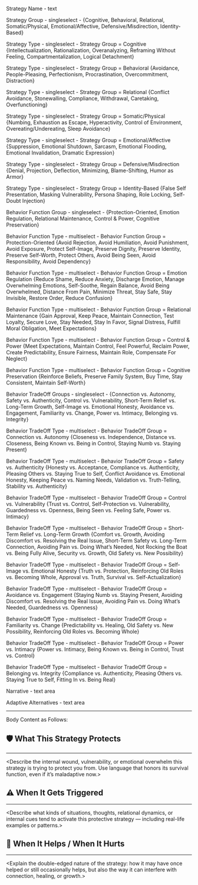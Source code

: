 Strategy Name - text

Strategy Group - singleselect - {Cognitive, Behavioral, Relational, Somatic/Physical, Emotional/Affective, Defensive/Misdirection, Identity-Based}

Strategy Type - singleselect - Strategy Group = Cognitive {Intellectualization, Rationalization, Overanalyzing, Reframing Without Feeling, Compartmentalization, Logical Detachment}

Strategy Type - singleselect - Strategy Group = Behavioral {Avoidance, People-Pleasing, Perfectionism, Procrastination, Overcommitment, Distraction}

Strategy Type - singleselect - Strategy Group = Relational {Conflict Avoidance, Stonewalling, Compliance, Withdrawal, Caretaking, Overfunctioning}

Strategy Type - singleselect - Strategy Group = Somatic/Physical {Numbing, Exhaustion as Escape, Hyperactivity, Control of Environment, Overeating/Undereating, Sleep Avoidance}

Strategy Type - singleselect - Strategy Group = Emotional/Affective {Suppression, Emotional Shutdown, Sarcasm, Emotional Flooding, Emotional Invalidation, Dramatic Expression}

Strategy Type - singleselect - Strategy Group = Defensive/Misdirection {Denial, Projection, Deflection, Minimizing, Blame-Shifting, Humor as Armor}

Strategy Type - singleselect - Strategy Group = Identity-Based {False Self Presentation, Masking Vulnerability, Persona Shaping, Role Locking, Self-Doubt Injection}

Behavior Function Group - singleselect - {Protection-Oriented, Emotion Regulation, Relational Maintenance, Control & Power, Cognitive Preservation}

Behavior Function Type - multiselect - Behavior Function Group = Protection-Oriented {Avoid Rejection, Avoid Humiliation, Avoid Punishment, Avoid Exposure, Protect Self-Image, Preserve Dignity, Preserve Identity, Preserve Self-Worth, Protect Others, Avoid Being Seen, Avoid Responsibility, Avoid Dependency}

Behavior Function Type - multiselect - Behavior Function Group = Emotion Regulation {Reduce Shame, Reduce Anxiety, Discharge Emotion, Manage Overwhelming Emotions, Self-Soothe, Regain Balance, Avoid Being Overwhelmed, Distance From Pain, Minimize Threat, Stay Safe, Stay Invisible, Restore Order, Reduce Confusion}

Behavior Function Type - multiselect - Behavior Function Group = Relational Maintenance {Gain Approval, Keep Peace, Maintain Connection, Test Loyalty, Secure Love, Stay Needed, Stay In Favor, Signal Distress, Fulfill Moral Obligation, Meet Expectations}

Behavior Function Type - multiselect - Behavior Function Group = Control & Power {Meet Expectations, Maintain Control, Feel Powerful, Reclaim Power, Create Predictability, Ensure Fairness, Maintain Role, Compensate For Neglect}

Behavior Function Type - multiselect - Behavior Function Group = Cognitive Preservation {Reinforce Beliefs, Preserve Family System, Buy Time, Stay Consistent, Maintain Self-Worth}

Behavior TradeOff Groups - singleselect - {Connection vs. Autonomy, Safety vs. Authenticity, Control vs. Vulnerability, Short-Term Relief vs. Long-Term Growth, Self-Image vs. Emotional Honesty, Avoidance vs. Engagement, Familiarity vs. Change, Power vs. Intimacy, Belonging vs. Integrity}

Behavior TradeOff Type - multiselect - Behavior TradeOff Group = Connection vs. Autonomy {Closeness vs. Independence, Distance vs. Closeness, Being Known vs. Being in Control, Staying Numb vs. Staying Present}

Behavior TradeOff Type - multiselect - Behavior TradeOff Group = Safety vs. Authenticity {Honesty vs. Acceptance, Compliance vs. Authenticity, Pleasing Others vs. Staying True to Self, Conflict Avoidance vs. Emotional Honesty, Keeping Peace vs. Naming Needs, Validation vs. Truth-Telling, Stability vs. Authenticity}

Behavior TradeOff Type - multiselect - Behavior TradeOff Group = Control vs. Vulnerability {Trust vs. Control, Self-Protection vs. Vulnerability, Guardedness vs. Openness, Being Seen vs. Feeling Safe, Power vs. Intimacy}

Behavior TradeOff Type - multiselect - Behavior TradeOff Group = Short-Term Relief vs. Long-Term Growth {Comfort vs. Growth, Avoiding Discomfort vs. Resolving the Real Issue, Short-Term Safety vs. Long-Term Connection, Avoiding Pain vs. Doing What’s Needed, Not Rocking the Boat vs. Being Fully Alive, Security vs. Growth, Old Safety vs. New Possibility}

Behavior TradeOff Type - multiselect - Behavior TradeOff Group = Self-Image vs. Emotional Honesty {Truth vs. Protection, Reinforcing Old Roles vs. Becoming Whole, Approval vs. Truth, Survival vs. Self-Actualization}

Behavior TradeOff Type - multiselect - Behavior TradeOff Group = Avoidance vs. Engagement {Staying Numb vs. Staying Present, Avoiding Discomfort vs. Resolving the Real Issue, Avoiding Pain vs. Doing What’s Needed, Guardedness vs. Openness}

Behavior TradeOff Type - multiselect - Behavior TradeOff Group = Familiarity vs. Change {Predictability vs. Healing, Old Safety vs. New Possibility, Reinforcing Old Roles vs. Becoming Whole}

Behavior TradeOff Type - multiselect - Behavior TradeOff Group = Power vs. Intimacy {Power vs. Intimacy, Being Known vs. Being in Control, Trust vs. Control}

Behavior TradeOff Type - multiselect - Behavior TradeOff Group = Belonging vs. Integrity {Compliance vs. Authenticity, Pleasing Others vs. Staying True to Self, Fitting In vs. Being Real}

Narrative - text area

Adaptive Alternatives - text area

---
Body Content as Follows:

## 🛡️ What This Strategy Protects
---
<Describe the internal wound, vulnerability, or emotional overwhelm this strategy is trying to protect you from. Use language that honors its survival function, even if it’s maladaptive now.>

## ⚠️ When It Gets Triggered
---
<Describe what kinds of situations, thoughts, relational dynamics, or internal cues tend to activate this protective strategy — including real-life examples or patterns.>

## 🔄 When It Helps / When It Hurts
---
<Explain the double-edged nature of the strategy: how it may have once helped or still occasionally helps, but also the way it can interfere with connection, healing, or growth.>

